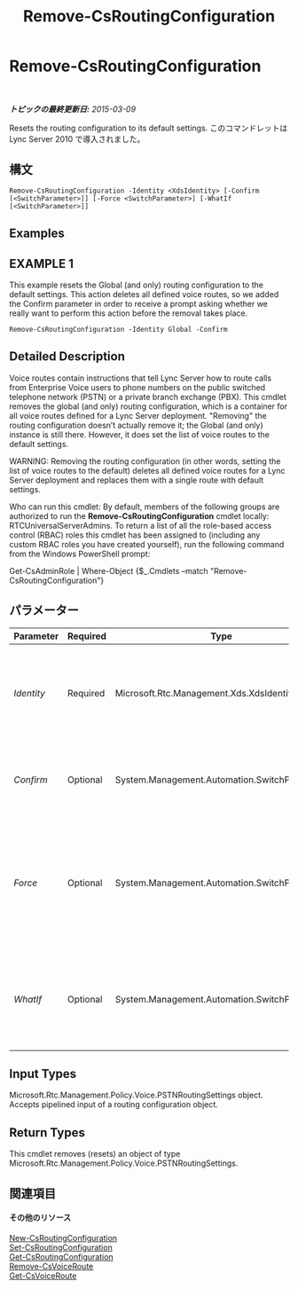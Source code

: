 ﻿---
title: Remove-CsRoutingConfiguration
TOCTitle: Remove-CsRoutingConfiguration
ms:assetid: 80239fed-89ef-4ccc-be9b-d9149182d0c3
ms:mtpsurl: https://technet.microsoft.com/ja-jp/library/Gg398643(v=OCS.15)
ms:contentKeyID: 48272698
ms.date: 05/19/2016
mtps_version: v=OCS.15
ms.translationtype: HT
---

# Remove-CsRoutingConfiguration

 

_**トピックの最終更新日:** 2015-03-09_

Resets the routing configuration to its default settings. このコマンドレットは Lync Server 2010 で導入されました。

## 構文

    Remove-CsRoutingConfiguration -Identity <XdsIdentity> [-Confirm [<SwitchParameter>]] [-Force <SwitchParameter>] [-WhatIf [<SwitchParameter>]]

## Examples

## EXAMPLE 1

This example resets the Global (and only) routing configuration to the default settings. This action deletes all defined voice routes, so we added the Confirm parameter in order to receive a prompt asking whether we really want to perform this action before the removal takes place.

    Remove-CsRoutingConfiguration -Identity Global -Confirm

## Detailed Description

Voice routes contain instructions that tell Lync Server how to route calls from Enterprise Voice users to phone numbers on the public switched telephone network (PSTN) or a private branch exchange (PBX). This cmdlet removes the global (and only) routing configuration, which is a container for all voice routes defined for a Lync Server deployment. "Removing" the routing configuration doesn’t actually remove it; the Global (and only) instance is still there. However, it does set the list of voice routes to the default settings.

WARNING: Removing the routing configuration (in other words, setting the list of voice routes to the default) deletes all defined voice routes for a Lync Server deployment and replaces them with a single route with default settings.

Who can run this cmdlet: By default, members of the following groups are authorized to run the **Remove-CsRoutingConfiguration** cmdlet locally: RTCUniversalServerAdmins. To return a list of all the role-based access control (RBAC) roles this cmdlet has been assigned to (including any custom RBAC roles you have created yourself), run the following command from the Windows PowerShell prompt:

Get-CsAdminRole | Where-Object {$\_.Cmdlets –match "Remove-CsRoutingConfiguration"}

## パラメーター


<table>
<colgroup>
<col style="width: 25%" />
<col style="width: 25%" />
<col style="width: 25%" />
<col style="width: 25%" />
</colgroup>
<thead>
<tr class="header">
<th>Parameter</th>
<th>Required</th>
<th>Type</th>
<th>Description</th>
</tr>
</thead>
<tbody>
<tr class="odd">
<td><p><em>Identity</em></p></td>
<td><p>Required</p></td>
<td><p>Microsoft.Rtc.Management.Xds.XdsIdentity</p></td>
<td><p>The scope of the routing configuration to remove. This value must be Global.</p></td>
</tr>
<tr class="even">
<td><p><em>Confirm</em></p></td>
<td><p>Optional</p></td>
<td><p>System.Management.Automation.SwitchParameter</p></td>
<td><p>コマンドの実行前に確認メッセージが表示されます。</p></td>
</tr>
<tr class="odd">
<td><p><em>Force</em></p></td>
<td><p>Optional</p></td>
<td><p>System.Management.Automation.SwitchParameter</p></td>
<td><p>Suppresses any confirmation prompts that would otherwise be displayed before making changes.</p></td>
</tr>
<tr class="even">
<td><p><em>WhatIf</em></p></td>
<td><p>Optional</p></td>
<td><p>System.Management.Automation.SwitchParameter</p></td>
<td><p>実際にコマンドを実行しなくてもコマンドの実行結果がわかります。</p></td>
</tr>
</tbody>
</table>


## Input Types

Microsoft.Rtc.Management.Policy.Voice.PSTNRoutingSettings object. Accepts pipelined input of a routing configuration object.

## Return Types

This cmdlet removes (resets) an object of type Microsoft.Rtc.Management.Policy.Voice.PSTNRoutingSettings.

## 関連項目

#### その他のリソース

[New-CsRoutingConfiguration](new-csroutingconfiguration.md)  
[Set-CsRoutingConfiguration](set-csroutingconfiguration.md)  
[Get-CsRoutingConfiguration](get-csroutingconfiguration.md)  
[Remove-CsVoiceRoute](remove-csvoiceroute.md)  
[Get-CsVoiceRoute](get-csvoiceroute.md)

